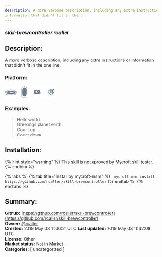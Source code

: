 ```yaml
---
description: A more verbose description, including any extra instructions or
information that didn't fit in the o
---
```


### _skill-brewcontroller.rcaller_  
## Description:  
A more verbose description, including any extra instructions or
information that didn't fit in the one line.  
  
### Platform:  
 ![Mark I](../.gitbook/assets/mark-1-icon.png)  ![Mark II](../.gitbook/assets/mark-2-icon.png)  ![Picroft](../.gitbook/assets/picroft-icon.png)  ![plasmoid](../.gitbook/assets/kde.png)   
### Examples:  
> Hello world.  
> Greetings planet earth.  
> Count up.  
> Count down.  
  
## Installation:  
{% hint style="warning" %}
This skill is not aproved by Mycroft skill tester.
{% endhint %}
    
{% tabs %}
{% tab title="Install by mycroft-msm" %}
``` mycroft-msm install https://github.com/rcaller/skill-brewcontroller```
{% endtab %}
  {% endtabs %}
    
## Summary:  
**Github:** [https://github.com/rcaller/skill-brewcontroller](https://github.com/rcaller/skill-brewcontroller)  
**Owner:** [@rcaller](https://github.com/rcaller)  
**Created:** 2019 May 03 11:06:21 UTC  **Last updated:** 2019 May 03 11:42:09 UTC  
**License:** Other  
**Market status:** [Not in Market](https://market.mycroft.ai/skill/)  
**Categories:** [ uncategorized ]   
